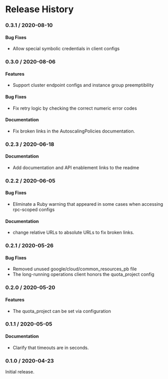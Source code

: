 # Release History

### 0.3.1 / 2020-08-10

#### Bug Fixes

* Allow special symbolic credentials in client configs

### 0.3.0 / 2020-08-06

#### Features

* Support cluster endpoint configs and instance group preemptibility

#### Bug Fixes

* Fix retry logic by checking the correct numeric error codes

#### Documentation

* Fix broken links in the AutoscalingPolicies documentation.

### 0.2.3 / 2020-06-18

#### Documentation

* Add documentation and API enablement links to the readme

### 0.2.2 / 2020-06-05

#### Bug Fixes

* Eliminate a Ruby warning that appeared in some cases when accessing rpc-scoped configs

#### Documentation

* change relative URLs to absolute URLs to fix broken links.

### 0.2.1 / 2020-05-26

#### Bug Fixes

* Removed unused google/cloud/common_resources_pb file
* The long-running operations client honors the quota_project config

### 0.2.0 / 2020-05-20

#### Features

* The quota_project can be set via configuration

### 0.1.1 / 2020-05-05

#### Documentation

* Clarify that timeouts are in seconds.

### 0.1.0 / 2020-04-23

Initial release.
